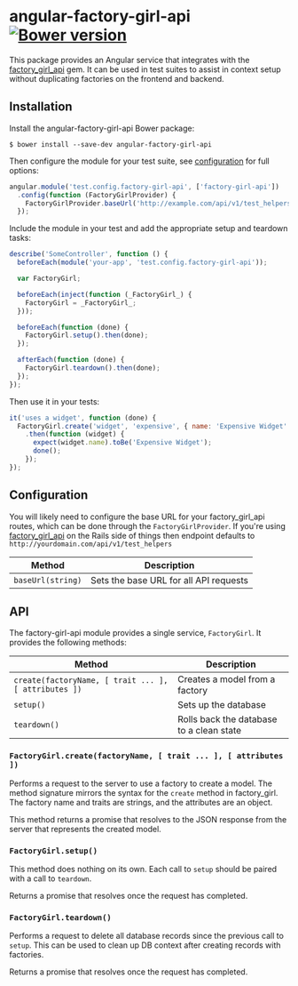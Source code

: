# angular-factory-girl-api [![Bower version](https://badge.fury.io/bo/angular-factory-girl-api.svg)](http://badge.fury.io/bo/angular-factory-girl-api)

This package provides an Angular service that integrates with the [factory_girl_api][factory_girl_api] gem. It can be used in test suites to assist in context setup without duplicating factories on the frontend and backend.

## Installation

Install the angular-factory-girl-api Bower package:

```
$ bower install --save-dev angular-factory-girl-api
```

Then configure the module for your test suite, see [configuration](#configuration) for full options:

```js
angular.module('test.config.factory-girl-api', ['factory-girl-api'])
  .config(function (FactoryGirlProvider) {
    FactoryGirlProvider.baseUrl('http://example.com/api/v1/test_helpers');
  });
```

Include the module in your test and add the appropriate setup and teardown tasks:

```js
describe('SomeController', function () {
  beforeEach(module('your-app', 'test.config.factory-girl-api'));

  var FactoryGirl;

  beforeEach(inject(function (_FactoryGirl_) {
    FactoryGirl = _FactoryGirl_;
  }));

  beforeEach(function (done) {
    FactoryGirl.setup().then(done);
  });

  afterEach(function (done) {
    FactoryGirl.teardown().then(done);
  });
});
```

Then use it in your tests:

```js
it('uses a widget', function (done) {
  FactoryGirl.create('widget', 'expensive', { name: 'Expensive Widget' })
    .then(function (widget) {
      expect(widget.name).toBe('Expensive Widget');
      done();
    });
});
```

## Configuration

You will likely need to configure the base URL for your factory_girl_api routes, which can be done through the `FactoryGirlProvider`. If you're using [factory_girl_api](https://github.com/lexi-lambda/factory_girl_api) on the Rails side of things then endpoint defaults to `http://yourdomain.com/api/v1/test_helpers`

| Method            | Description                                              |
| ----------------- | -------------------------------------------------------- |
| `baseUrl(string)` | Sets the base URL for all API requests                   |

## API

The factory-girl-api module provides a single service, `FactoryGirl`. It provides the following methods:

| Method       | Description                                                   |
| ------------ | ------------------------------------------------------------- |
| `create(factoryName, [ trait ... ], [ attributes ])` | Creates a model from a factory |
| `setup()`    | Sets up the database                                          |
| `teardown()` | Rolls back the database to a clean state                      |

### `FactoryGirl.create(factoryName, [ trait ... ], [ attributes ])`

Performs a request to the server to use a factory to create a model. The method signature mirrors the syntax for the `create` method in factory_girl. The factory name and traits are strings, and the attributes are an object.

This method returns a promise that resolves to the JSON response from the server that represents the created model.

### `FactoryGirl.setup()`

This method does nothing on its own. Each call to `setup` should be paired with a call to `teardown`.

Returns a promise that resolves once the request has completed.

### `FactoryGirl.teardown()`

Performs a request to delete all database records since the previous call to `setup`. This can be used to clean up DB context after creating records with factories.

Returns a promise that resolves once the request has completed.

[factory_girl_api]: https://github.com/lexi-lambda/factory_girl_api
